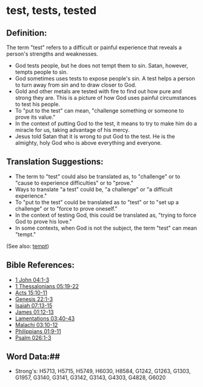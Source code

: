 # test, tests, tested #

## Definition: ##

The term "test" refers to a difficult or painful experience that reveals a person's strengths and weaknesses. 

* God tests people, but he does not tempt them to sin. Satan, however, tempts people to sin.
* God sometimes uses tests to expose people's sin. A test helps a person to turn away from sin and to draw closer to God.
* Gold and other metals are tested with fire to find out how pure and strong they are. This is a picture of how God uses painful circumstances to test his people.
* To "put to the test" can mean, "challenge something or someone to prove its value." 
* In the context of putting God to the test, it means to try to make him do a miracle for us, taking advantage of his mercy.
* Jesus told Satan that it is wrong to put God to the test. He is the almighty, holy God who is above everything and everyone.

## Translation Suggestions: ##

* The term to "test" could also be translated as, to "challenge" or to "cause to experience difficulties" or to "prove."
* Ways to translate "a test" could be, "a challenge" or "a difficult experience."
* To "put to the test" could be translated as to "test" or to "set up a challenge" or to "force to prove oneself."
* In the context of testing God, this could be translated as, "trying to force God to prove his love."
* In some contexts, when God is not the subject, the term "test" can mean "tempt."

(See also: [tempt](tempt.md))

## Bible References: ##

* [1 John 04:1-3](rc://en/tn/help/1jn/04/01)
* [1 Thessalonians 05:19-22](rc://en/tn/help/1th/05/19)
* [Acts 15:10-11](rc://en/tn/help/act/15/10)
* [Genesis 22:1-3](rc://en/tn/help/gen/22/01)
* [Isaiah 07:13-15](rc://en/tn/help/isa/07/13)
* [James 01:12-13](rc://en/tn/help/jas/01/12)
* [Lamentations 03:40-43](rc://en/tn/help/lam/03/40)
* [Malachi 03:10-12](rc://en/tn/help/mal/03/10)
* [Philippians 01:9-11](rc://en/tn/help/php/01/09)
* [Psalm 026:1-3](rc://en/tn/help/psa/026/001)


## Word Data:##

* Strong's: H5713, H5715, H5749, H6030, H8584, G1242, G1263, G1303, G1957, G3140, G3141, G3142, G3143, G4303, G4828, G6020
